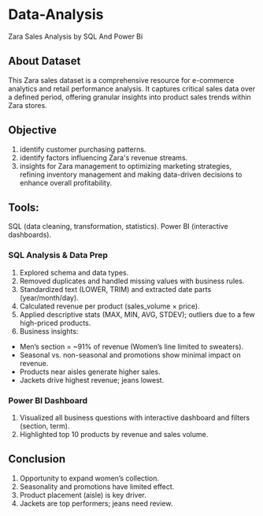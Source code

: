 # Data-Analysis
Zara Sales Analysis by SQL And Power Bi
## About Dataset
This Zara sales dataset is a comprehensive resource for e-commerce analytics and retail performance analysis. It captures critical sales data over a defined period, offering granular insights into product sales trends within Zara stores.
## Objective
1. identify customer purchasing patterns.
2. identify factors influencing Zara's revenue streams.
3. insights for Zara management to optimizing marketing strategies, refining inventory management and making data-driven decisions to enhance overall profitability.
## Tools:
SQL (data cleaning, transformation, statistics).
Power BI (interactive dashboards).
### SQL Analysis & Data Prep
1. Explored schema and data types.
2. Removed duplicates and handled missing values with business rules.
3. Standardized text (LOWER, TRIM) and extracted date parts (year/month/day).
4. Calculated revenue per product (sales_volume × price).
5. Applied descriptive stats (MAX, MIN, AVG, STDEV); outliers due to a few high-priced products.
6. Business insights:
* Men’s section = ~91% of revenue (Women’s line limited to sweaters).
* Seasonal vs. non-seasonal and promotions show minimal impact on revenue.
* Products near aisles generate higher sales.
* Jackets drive highest revenue; jeans lowest.
### Power BI Dashboard
1. Visualized all business questions with interactive dashboard and filters (section, term).
2. Highlighted top 10 products by revenue and sales volume.
## Conclusion
1. Opportunity to expand women’s collection.
2. Seasonality and promotions have limited effect.
3. Product placement (aisle) is key driver.
4. Jackets are top performers; jeans need review.
